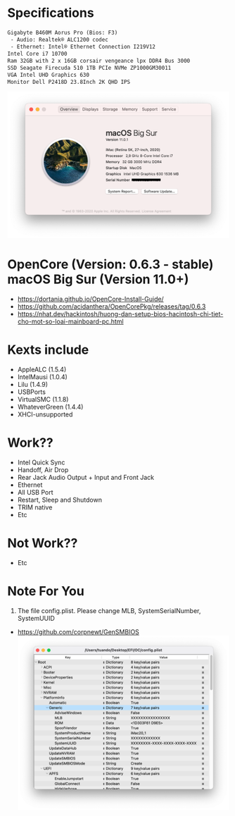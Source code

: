 
# Specifications
```
Gigabyte B460M Aorus Pro (Bios: F3)
 - Audio: Realtek® ALC1200 codec
 - Ethernet: Intel® Ethernet Connection I219V12
Intel Core i7 10700
Ram 32GB with 2 x 16GB corsair vengeance lpx DDR4 Bus 3000
SSD Seagate Firecuda 510 1TB PCIe NVMe ZP1000GM30011
VGA Intel UHD Graphics 630 
Monitor Dell P2418D 23.8Inch 2K QHD IPS
```
![1](/images/1.png)
# OpenCore (Version: 0.6.3 - stable) macOS Big Sur (Version 11.0+)
- https://dortania.github.io/OpenCore-Install-Guide/
- https://github.com/acidanthera/OpenCorePkg/releases/tag/0.6.3
- https://nhat.dev/hackintosh/huong-dan-setup-bios-hacintosh-chi-tiet-cho-mot-so-loai-mainboard-pc.html
# Kexts include
- AppleALC (1.5.4)
- IntelMausi (1.0.4)
- Lilu (1.4.9)
- USBPorts
- VirtualSMC (1.1.8)
- WhateverGreen (1.4.4)
- XHCI-unsupported
# Work??
- Intel Quick Sync
- Handoff, Air Drop
- Rear Jack Audio Output + Input and Front Jack
- Ethernet
- All USB Port
- Restart, Sleep and Shutdown 
- TRIM native 
- Etc
# Not Work??
- Etc

# Note For You
1. The file config.plist. Please change MLB, SystemSerialNumber, SystemUUID
- https://github.com/corpnewt/GenSMBIOS
![2](/images/2.png)

